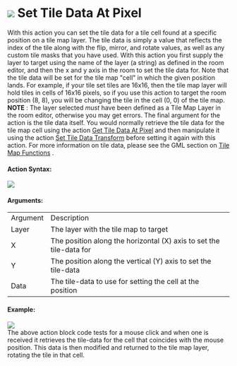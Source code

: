 #  ![](https://gms.magecorn.com/Manual/assets/Images/Scripting_Reference/Drag_And_Drop/Reference/Tiles/i_Tiles_Set_Tile_Data_At_Pixel.png) Set Tile Data At Pixel

With this action you can set the tile data for a tile cell found at a
specific position on a tile map layer. The tile data is simply a value
that reflects the index of the tile along with the flip, mirror, and
rotate values, as well as any custom tile masks that you have used. With
this action you first supply the layer to target using the name of the
layer (a string) as defined in the room editor, and then the x and y
axis in the room to set the tile data for. Note that the tile data will
be set for the tile map "cell" in which the given position lands. For
example, if your tile set tiles are 16x16, then the tile map layer will
hold tiles in cells of 16x16 pixels, so if you use this action to target
the room position (8, 8), you will be changing the tile in the cell (0,
0) of the tile map. **NOTE** : The layer selected *must* have been
defined as a Tile Map Layer in the room editor, otherwise you may get
errors. The final argument for the action is the tile data itself. You
would normally retrieve the tile data for the tile map cell using the
action [Get Tile Data At Pixel](Set_Tile_Data_At_Pixel) and then
manipulate it using the action [Set Tile Data
Transform](Set_Tile_Data_Transform) before setting it again with
this action. For more information on tile data, please see the GML
section on [Tile
Map Functions](../../../GameMaker_Language/GML_Reference/Asset_Management/Rooms/Tile_Map_Layers/Tile_Map_Layers)
.

#### Action Syntax:

  
![](https://gms.magecorn.com/Manual/assets/Images/Scripting_Reference/Drag_And_Drop/Reference/Tiles/a_Tiles_Set_Tile_Data_At_Pixel.png)  

#### Arguments:

|          |                                                                     |
|----------|---------------------------------------------------------------------|
| Argument | Description                                                         |
| Layer    | The layer with the tile map to target                               |
| X        | The position along the horizontal (X) axis to set the tile-data for |
| Y        | The position along the vertical (Y) axis to set the tile-data       |
| Data     | The tile-data to use for setting the cell at the position           |

#### Example:

  
![](https://gms.magecorn.com/Manual/assets/Images/Scripting_Reference/Drag_And_Drop/Reference/Tiles/e_Tiles_Set_Tile_Data_At_Pixel.png)  
The above action block code tests for a mouse click and when one is
received it retrieves the tile-data for the cell that coincides with the
mouse position. This data is then modified and returned to the tile map
layer, rotating the tile in that cell.
